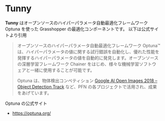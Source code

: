 # Tunny

**Tunny** はオープンソースのハイパーパラメータ自動最適化フレームワーク Optuna を使った Grasshopper の最適化コンポーネントです。
以下は公式サイトより引用

> オープンソースのハイパーパラメータ自動最適化フレームワーク Optuna™ は、ハイパーパラメータの値に関する試行錯誤を自動化し、優れた性能を発揮するハイパーパラメータの値を自動的に発見します。オープンソースの深層学習フレームワーク Chainer をはじめ、様々な機械学習ソフトウェアと一緒に使用することが可能です。
> 
> Optuna は、物体検出コンペティション [Google AI Open Images 2018 – Object Detection Track](https://www.preferred.jp/ja/news/pr20180907/) など、PFN の各プロジェクトで活用され、成果をあげています。


Optuna の公式サイト
- https://optuna.org/
